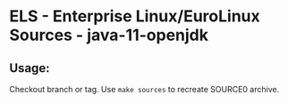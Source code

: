 # ELS - Enterprise Linux/EuroLinux Sources - java-11-openjdk
 
## Usage:
  Checkout branch or tag. Use `make sources` to recreate  SOURCE0 archive.
